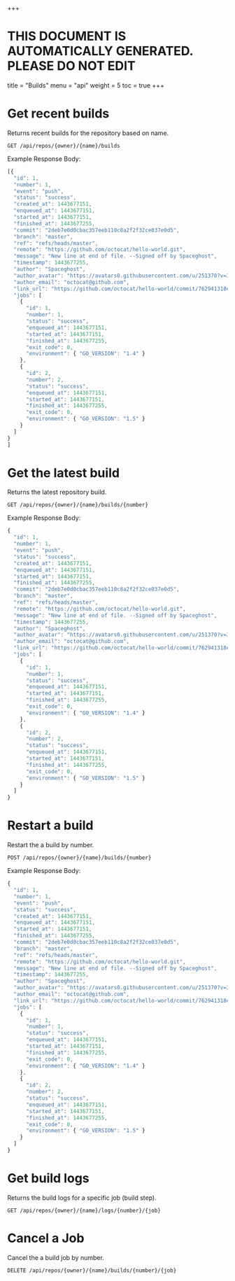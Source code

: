 +++

# THIS DOCUMENT IS AUTOMATICALLY GENERATED. PLEASE DO NOT EDIT

title = "Builds"
menu = "api"
weight = 5
toc = true
+++


# Get recent builds

Returns recent builds for the repository based on name.

```
GET /api/repos/{owner}/{name}/builds
```


	

	



	
		
Example Response Body:

```js
[{
  "id": 1,
  "number": 1,
  "event": "push",
  "status": "success",
  "created_at": 1443677151,
  "enqueued_at": 1443677151,
  "started_at": 1443677151,
  "finished_at": 1443677255,
  "commit": "2deb7e0d0cbac357eeb110c8a2f2f32ce037e0d5",
  "branch": "master",
  "ref": "refs/heads/master",
  "remote": "https://github.com/octocat/hello-world.git",
  "message": "New line at end of file. --Signed off by Spaceghost",
  "timestamp": 1443677255,
  "author": "Spaceghost",
  "author_avatar": "https://avatars0.githubusercontent.com/u/251370?v=3",
  "author_email": "octocat@github.com",
  "link_url": "https://github.com/octocat/hello-world/commit/762941318ee16e59dabbacb1b4049eec22f0d303",
  "jobs": [
    {
      "id": 1,
      "number": 1,
      "status": "success",
      "enqueued_at": 1443677151,
      "started_at": 1443677151,
      "finished_at": 1443677255,
      "exit_code": 0,
      "environment": { "GO_VERSION": "1.4" }
    },
    {
      "id": 2,
      "number": 2,
      "status": "success",
      "enqueued_at": 1443677151,
      "started_at": 1443677151,
      "finished_at": 1443677255,
      "exit_code": 0,
      "environment": { "GO_VERSION": "1.5" }
    }
  ]
}
]
```
		
	

	



# Get the latest build

Returns the latest repository build.

```
GET /api/repos/{owner}/{name}/builds/{number}
```


	

	

	

	



	
		
Example Response Body:

```js
{
  "id": 1,
  "number": 1,
  "event": "push",
  "status": "success",
  "created_at": 1443677151,
  "enqueued_at": 1443677151,
  "started_at": 1443677151,
  "finished_at": 1443677255,
  "commit": "2deb7e0d0cbac357eeb110c8a2f2f32ce037e0d5",
  "branch": "master",
  "ref": "refs/heads/master",
  "remote": "https://github.com/octocat/hello-world.git",
  "message": "New line at end of file. --Signed off by Spaceghost",
  "timestamp": 1443677255,
  "author": "Spaceghost",
  "author_avatar": "https://avatars0.githubusercontent.com/u/251370?v=3",
  "author_email": "octocat@github.com",
  "link_url": "https://github.com/octocat/hello-world/commit/762941318ee16e59dabbacb1b4049eec22f0d303",
  "jobs": [
    {
      "id": 1,
      "number": 1,
      "status": "success",
      "enqueued_at": 1443677151,
      "started_at": 1443677151,
      "finished_at": 1443677255,
      "exit_code": 0,
      "environment": { "GO_VERSION": "1.4" }
    },
    {
      "id": 2,
      "number": 2,
      "status": "success",
      "enqueued_at": 1443677151,
      "started_at": 1443677151,
      "finished_at": 1443677255,
      "exit_code": 0,
      "environment": { "GO_VERSION": "1.5" }
    }
  ]
}

```
		
	

	



# Restart a build

Restart the a build by number.

```
POST /api/repos/{owner}/{name}/builds/{number}
```


	

	

	



	
		
Example Response Body:

```js
{
  "id": 1,
  "number": 1,
  "event": "push",
  "status": "success",
  "created_at": 1443677151,
  "enqueued_at": 1443677151,
  "started_at": 1443677151,
  "finished_at": 1443677255,
  "commit": "2deb7e0d0cbac357eeb110c8a2f2f32ce037e0d5",
  "branch": "master",
  "ref": "refs/heads/master",
  "remote": "https://github.com/octocat/hello-world.git",
  "message": "New line at end of file. --Signed off by Spaceghost",
  "timestamp": 1443677255,
  "author": "Spaceghost",
  "author_avatar": "https://avatars0.githubusercontent.com/u/251370?v=3",
  "author_email": "octocat@github.com",
  "link_url": "https://github.com/octocat/hello-world/commit/762941318ee16e59dabbacb1b4049eec22f0d303",
  "jobs": [
    {
      "id": 1,
      "number": 1,
      "status": "success",
      "enqueued_at": 1443677151,
      "started_at": 1443677151,
      "finished_at": 1443677255,
      "exit_code": 0,
      "environment": { "GO_VERSION": "1.4" }
    },
    {
      "id": 2,
      "number": 2,
      "status": "success",
      "enqueued_at": 1443677151,
      "started_at": 1443677151,
      "finished_at": 1443677255,
      "exit_code": 0,
      "environment": { "GO_VERSION": "1.5" }
    }
  ]
}

```
		
	

	

	



# Get build logs

Returns the build logs for a specific job (build step).

```
GET /api/repos/{owner}/{name}/logs/{number}/{job}
```


	

	

	

	



	

	



# Cancel a Job

Cancel the a build job by number.

```
DELETE /api/repos/{owner}/{name}/builds/{number}/{job}
```


	

	

	

	



	

	

	



